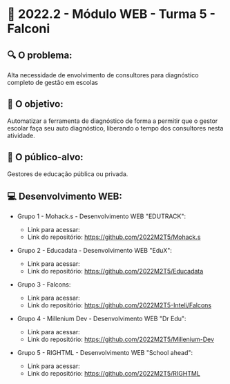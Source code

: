 # 🙋‍ 2022.2 - Módulo WEB - Turma 5 - Falconi

## 🔍 O problema:
Alta necessidade de envolvimento de consultores para diagnóstico completo de gestão em escolas

## 🎯 O objetivo:
Automatizar a ferramenta de diagnóstico de forma a permitir que o gestor escolar faça seu auto diagnóstico, liberando o tempo dos consultores nesta atividade.

## 🧩 O público-alvo:
Gestores de educação pública ou privada.

## 💻 Desenvolvimento WEB:

- Grupo 1 - Mohack.s - Desenvolvimento WEB "EDUTRACK":
  - Link para acessar: 
  - Link do repositório: https://github.com/2022M2T5/Mohack.s

- Grupo 2 - Educadata - Desenvolvimento WEB "EduX":
  - Link para acessar: 
  - Link do repositório: https://github.com/2022M2T5/Educadata
  
- Grupo 3 - Falcons:
  - Link para acessar: 
  - Link do repositório: https://github.com/2022M2T5-Inteli/Falcons
  
- Grupo 4 - Millenium Dev - Desenvolvimento WEB "Dr Edu":
  - Link para acessar: 
  - Link do repositório: https://github.com/2022M2T5/Millenium-Dev
  
- Grupo 5 - RIGHTML - Desenvolvimento WEB "School ahead":
  - Link para acessar: 
  - Link do repositório: https://github.com/2022M2T5/RIGHTML
